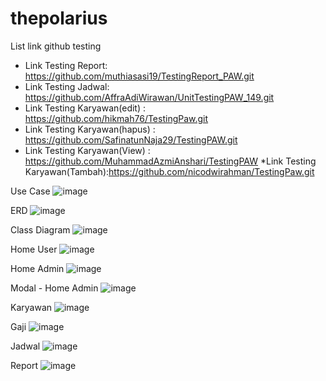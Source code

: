 # thepolarius

List link github testing
* Link Testing Report: https://github.com/muthiasasi19/TestingReport_PAW.git
* Link Testing Jadwal: https://github.com/AffraAdiWirawan/UnitTestingPAW_149.git
* Link Testing Karyawan(edit) : https://github.com/hikmah76/TestingPaw.git 
* Link Testing Karyawan(hapus) : https://github.com/SafinatunNaja29/TestingPAW.git
* Link Testing Karyawan(View) : https://github.com/MuhammadAzmiAnshari/TestingPAW
*Link Testing Karyawan(Tambah):https://github.com/nicodwirahman/TestingPaw.git



Use Case
![image](https://github.com/user-attachments/assets/d50b3fff-53ac-40a2-b5c3-713605fadf48)

ERD
![image](https://github.com/user-attachments/assets/2b262d84-93ca-49c3-959f-15e16f3fb07a)

Class Diagram
![image](https://github.com/user-attachments/assets/4e6aefd4-6ccc-4b7d-926f-e38811d7701e)

Home User
![image](https://github.com/user-attachments/assets/6aff78cc-2270-4b9a-89a2-b550ff2980be)

Home Admin
![image](https://github.com/user-attachments/assets/d7ce6278-2269-4bc1-8667-130ffad20061)

Modal - Home Admin
![image](https://github.com/user-attachments/assets/7c24c281-0345-494f-9a48-7f57a209082e)

Karyawan
![image](https://github.com/user-attachments/assets/5d7de0fd-35d9-4c3e-88ac-cae6a0601c0e)

Gaji
![image](https://github.com/user-attachments/assets/c695bc3a-18b5-4c51-9a97-53f955015d88)

Jadwal
![image](https://github.com/user-attachments/assets/fee1829d-3ff4-497b-8331-22d6be5b1ea2)

Report
![image](https://github.com/user-attachments/assets/2dc163b9-700b-465c-a668-aa8962eb6b5e)

